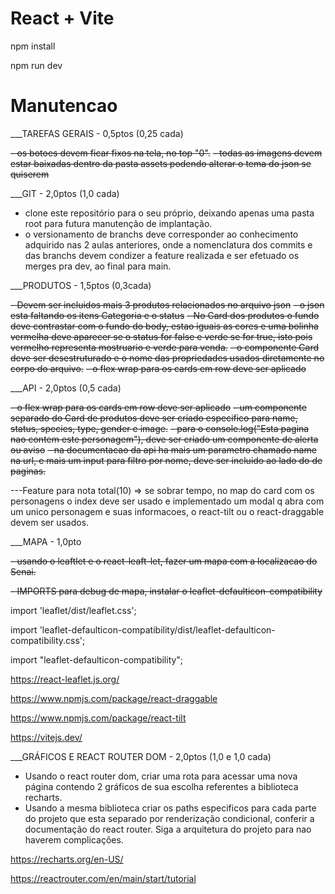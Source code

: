 # React + Vite

npm install

npm run dev

# Manutencao

\_\_\_TAREFAS GERAIS - 0,5ptos (0,25 cada)

<del>- os botoes devem ficar fixos na tela, no top "0".</del>
<del>- todas as imagens devem estar baixadas dentro da pasta assets podendo alterar o tema do json se quiserem</del>

\_\_\_GIT - 2,0ptos (1,0 cada)

- clone este repositório para o seu próprio, deixando apenas uma pasta root para futura manutenção de implantação.
- o versionamento de branchs deve corresponder ao conhecimento adquirido nas 2 aulas anteriores, onde a nomenclatura dos commits e das branchs devem condizer a feature realizada e ser efetuado os merges pra dev, ao final para main.

\_\_\_PRODUTOS - 1,5ptos (0,3cada)

<del>- Devem ser incluidos mais 3 produtos relacionados no arquivo json</del>
<del>- o json esta faltando os itens Categoria e o status</del>
<del>- No Card dos produtos o fundo deve contrastar com o fundo do body, estao iguais as cores e uma bolinha vermelha deve aparecer se o status for false e verde se for true, isto pois vermelho representa mostruario e verde para venda.</del>
<del>- o componente Card deve ser desestruturado e o nome das propriedades usados diretamente no corpo do arquivo.</del>
<del>- o flex wrap para os cards em row deve ser aplicado</del>

\_\_\_API - 2,0ptos (0,5 cada)

<del>- o flex wrap para os cards em row deve ser aplicado</del>
<del>- um componente separado do Card de produtos deve ser criado especifico para name, status, species, type, gender e image.</del>
<del>- para o console.log("Esta pagina nao contem este personagem"), deve ser criado um componente de alerta ou aviso</del>
<del>- na documentacao da api ha mais um parametro chamado name na url, e mais um input para filtro por nome, deve ser incluido ao lado do de paginas.</del>

  ---Feature para nota total(10) => se sobrar tempo, no map do card com os personagens o index deve ser usado e implementado um modal q abra com um unico personagem e suas informacoes, o react-tilt ou o react-draggable devem ser usados.

\_\_\_MAPA - 1,0pto

<del>- usando o leaftlet e o react-leaft-let, fazer um mapa com a localizacao do Senai.</del>

<del>- IMPORTS para debug de mapa, instalar o leaflet-defaulticon-compatibility</del>

import 'leaflet/dist/leaflet.css';

import 'leaflet-defaulticon-compatibility/dist/leaflet-defaulticon-compatibility.css';

import "leaflet-defaulticon-compatibility";

https://react-leaflet.js.org/

https://www.npmjs.com/package/react-draggable

https://www.npmjs.com/package/react-tilt

https://vitejs.dev/

\_\_\_GRÁFICOS E REACT ROUTER DOM - 2,0ptos (1,0 e 1,0 cada)

- Usando o react router dom, criar uma rota para acessar uma nova página contendo 2 gráficos de sua escolha referentes a biblioteca recharts.
- Usando a mesma biblioteca criar os paths especificos para cada parte do projeto que esta separado por renderização condicional, conferir a documentação do react router. Siga a arquitetura do projeto para nao haverem complicações.

https://recharts.org/en-US/

https://reactrouter.com/en/main/start/tutorial
